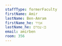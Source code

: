 ```yaml
---
staffType: formerFaculty
firstName: Amir
lastName: Ben-Amram
firstName_he: אמיר
lastName_he: בן-עמרם
email: amirben
room: 356
---
```

